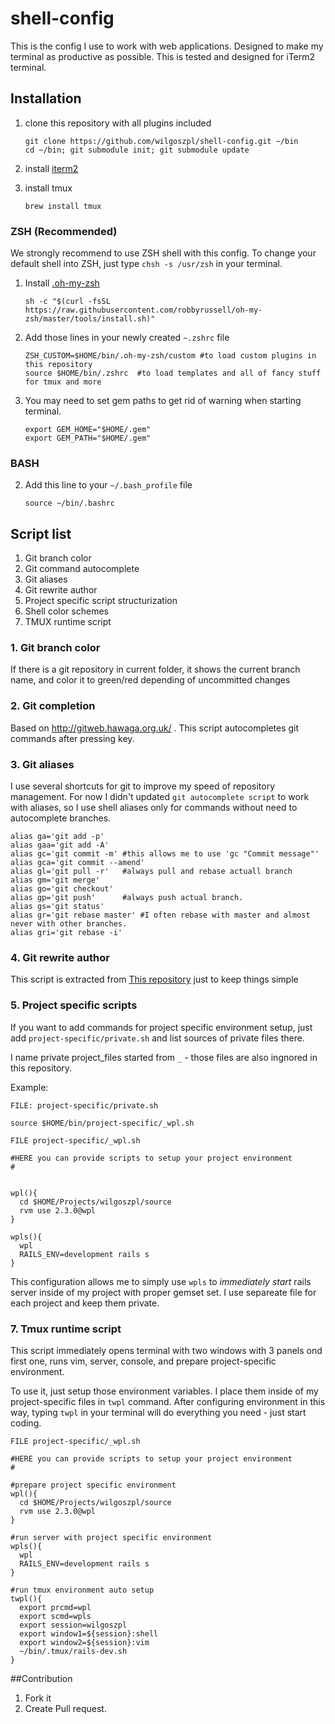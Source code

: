 # shell-config

This is the config I use to work with web applications. Designed to make my terminal as productive as possible. This is tested and designed for iTerm2
terminal. 

## Installation

1. clone this repository with all plugins included

    ```shell
    git clone https://github.com/wilgoszpl/shell-config.git ~/bin
    cd ~/bin; git submodule init; git submodule update
    ```

2. install [iterm2](https://www.iterm2.com/index.html)

3. install tmux 
    ```shell
    brew install tmux
    ```
### ZSH (Recommended)

We strongly recommend to use ZSH shell with this config. To change your default shell into ZSH, just type `chsh -s /usr/zsh` in your terminal.

1. Install [.oh-my-zsh](https://github.com/robbyrussell/oh-my-zsh)
    
    ```shell
    sh -c "$(curl -fsSL https://raw.githubusercontent.com/robbyrussell/oh-my-zsh/master/tools/install.sh)"
    ```
2. Add those lines in your newly created `~.zshrc` file

    ```shell
    ZSH_CUSTOM=$HOME/bin/.oh-my-zsh/custom #to load custom plugins in this repository
    source $HOME/bin/.zshrc  #to load templates and all of fancy stuff for tmux and more
    ```

3. You may need to set gem paths to get rid of warning when starting terminal.
    
    ```shell
    export GEM_HOME="$HOME/.gem"
    export GEM_PATH="$HOME/.gem"

    ```
    

### BASH
2. Add this line to your `~/.bash_profile` file

    ```shell
    source ~/bin/.bashrc
    ```

## Script list

1. Git branch color
2. Git command autocomplete
3. Git aliases
4. Git rewrite author
5. Project specific script structurization
6. Shell color schemes
7. TMUX runtime script

### 1. Git branch color

If there is a git repository in current folder, it shows the current branch name, and color it to green/red depending of uncommitted changes

### 2. Git completion

Based on http://gitweb.hawaga.org.uk/ . This script autocompletes git commands after pressing <TAB> key.

### 3. Git aliases

I use several shortcuts for git to improve my speed of repository management. For now I didn't updated `git autocomplete script` to work with
aliases, so I use shell aliases only for commands without need to autocomplete branches.

``` shell
alias ga='git add -p'
alias gaa='git add -A'
alias gc='git commit -m' #this allows me to use 'gc "Commit message"'
alias gca='git commit --amend'
alias gl='git pull -r'   #always pull and rebase actuall branch
alias gm='git merge'
alias go='git checkout'
alias gp='git push'      #always push actual branch.
alias gs='git status'
alias gr='git rebase master' #I often rebase with master and almost never with other branches.
alias gri='git rebase -i'
```

### 4. Git rewrite author

This script is extracted from [This repository](https://github.com/davidfokkema/git-rewrite-author) just to keep things simple

### 5. Project specific scripts

If you want to add commands for project specific environment setup, just add `project-specific/private.sh` and list sources of private files there.

I name private project_files started from `_` - those files are also ingnored in this repository.

Example:

```shell
FILE: project-specific/private.sh

source $HOME/bin/project-specific/_wpl.sh
```

```shell
FILE project-specific/_wpl.sh

#HERE you can provide scripts to setup your project environment
#


wpl(){
  cd $HOME/Projects/wilgoszpl/source
  rvm use 2.3.0@wpl
}

wpls(){
  wpl
  RAILS_ENV=development rails s
}
```

This configuration allows me to simply use `wpls` to *immediately start* rails server inside of my project with proper gemset set. I use separeate file
for each project and keep them private.

### 7. Tmux runtime script

This script immediately opens terminal with two windows with 3 panels ond first one, runs vim, server, console, and prepare project-specific
environment.

To use it, just setup those environment variables. I place them inside of my project-specific files in `twpl` command. After configuring environment
in this way, typing `twpl` in your terminal will do everything you need - just start coding.


```shell
FILE project-specific/_wpl.sh

#HERE you can provide scripts to setup your project environment
#

#prepare project specific environment
wpl(){
  cd $HOME/Projects/wilgoszpl/source
  rvm use 2.3.0@wpl
}

#run server with project specific environment
wpls(){
  wpl
  RAILS_ENV=development rails s
}

#run tmux environment auto setup
twpl(){
  export prcmd=wpl
  export scmd=wpls
  export session=wilgoszpl
  export window1=${session}:shell
  export window2=${session}:vim
  ~/bin/.tmux/rails-dev.sh
}
```
##Contribution

1. Fork it
2. Create Pull request.

